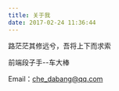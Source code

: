 ```yaml
---
title: 关于我
date: 2017-02-24 11:36:44
---
```


<!-- # 关于我 -->
路茫茫其修远兮，吾将上下而求索

前端段子手--车大棒

Email：che_dabang@qq.com